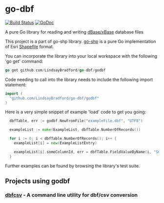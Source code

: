 # go-dbf
[![Build Status](https://travis-ci.com/LindsayBradford/go-dbf.svg?branch=master)](https://travis-ci.com/LindsayBradford/go-dbf)
[![GoDoc](https://godoc.org/github.com/LindsayBradford/go-dbf/godbf?status.svg)](https://godoc.org/github.com/LindsayBradford/go-dbf/godbf)


A pure Go library for reading and writing [dBase/xBase](http://en.wikipedia.org/wiki/DBase#File_formats) database files

This project is a part of go-shp library. [go-shp](https://github.com/jonas-p/go-shp) is a pure Go implementation of Esri [Shapefile](http://en.wikipedia.org/wiki/Shapefile) format.

You can incorporate the library into your local workspace with the following 'go get' command:

```go
go get github.com/LindsayBradford/go-dbf/godbf
```

Code needing to call into the library needs to include the following import statement:
```go
import (
  "github.com/LindsayBradford/go-dbf/godbf"
)
```

Here is a very simple snippet of example 'load' code to get you going:
```go
  dbfTable, err := godbf.NewFromFile("exampleFile.dbf", "UTF8")

  exampleList := make(ExampleList, dbfTable.NumberOfRecords())

  for i := 0; i < dbfTable.NumberOfRecords(); i++ {
    exampleList[i] = new(ExampleListEntry)

    exampleList[i].someColumnId, err = dbfTable.FieldValueByName(i, "SOME_COLUMN_ID")
  }
```

Further examples can be found by browsing the library's test suite. 
  
## Projects using godbf

### [dbfcsv](https://github.com/lancecarlson/dbfcsv) - A command line utility for dbf/csv conversion
